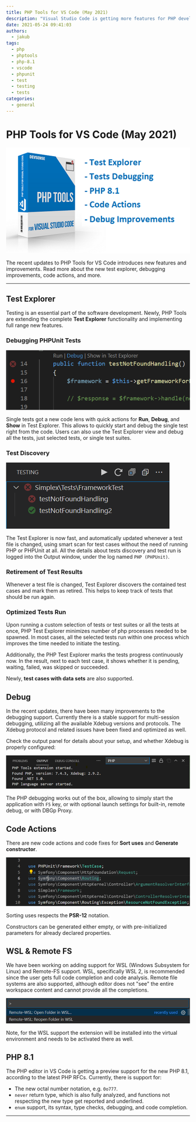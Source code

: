 ```yaml
---
title: PHP Tools for VS Code (May 2021)
description: "Visual Studio Code is getting more features for PHP development!"
date: 2021-05-24 09:41:03
authors:
  - jakub
tags:
  - php
  - phptools
  - php-8.1
  - vscode
  - phpunit
  - test
  - testing
  - tests
categories:
  - general
---
```


# PHP Tools for VS Code (May 2021)

![Cover Image](imgs/vsc-logo-may2021.png)

The recent updates to PHP Tools for VS Code introduces new features and improvements. Read more about the new test explorer, debugging improvements, code actions, and more.

<!-- more -->

---

## Test Explorer

Testing is an essential part of the software development. Newly, PHP Tools are extending the complete **Test Explorer** functionality and implementing full range new features.

### Debugging PHPUnit Tests

![Image description](imgs/vsc-tests-codelens.png)

Single tests got a new code lens with quick actions for **Run**, **Debug**, and **Show** in Test Explorer. This allows to quickly start and debug the single test right from the code. Users can also use the Test Explorer view and debug all the tests, just selected tests, or single test suites.

### Test Discovery

![Image description](imgs/vsc-test-explorer.png)

The Test Explorer is now fast, and automatically updated whenever a test file is changed, using smart scan for test cases without the need of running PHP or PHPUnit at all. All the details about tests discovery and test run is logged into the Output window, under the log named `PHP (PHPUnit)`.

### Retirement of Test Results

Whenever a test file is changed, Test Explorer discovers the contained test cases and mark them as retired. This helps to keep track of tests that should be run again.

### Optimized Tests Run

Upon running a custom selection of tests or test suites or all the tests at once, PHP Test Explorer minimizes number of php processes needed to be spawned. In most cases, all the selected tests run within one process which improves the time needed to initiate the testing.

Additionally, the PHP Test Explorer marks the tests progress continuously now. In the result, next to each test case, it shows whether it is pending, waiting, failed, was skipped or succeeded.

Newly, **test cases with data sets** are also supported.

## Debug

In the recent updates, there have been many improvements to the debugging support. Currently there is a stable support for multi-session debugging, utilizing all the available Xdebug versions and protocols. The Xdebug protocol and related issues have been fixed and optimized as well.

Check the output panel for details about your setup, and whether Xdebug is properly configured:

![Image description](imgs/vsc-outout-phpinfo.png)

The PHP debugging works out of the box, allowing to simply start the application with `F5` key, or with optional launch settings for built-in, remote debug, or with DBGp Proxy.

## Code Actions

There are new code actions and code fixes for **Sort uses** and **Generate constructor**.

![Image description](imgs/vsc-sort-uses.gif)

Sorting uses respects the **PSR-12** notation.

Constructors can be generated either empty, or with pre-initialized parameters for already declared properties.

## WSL & Remote FS

We have been working on adding support for WSL (Windows Subsystem for Linux) and Remote-FS support. WSL, specifically WSL 2, is recommended since the user gets full code completion and code analysis. Remote file systems are also supported, although editor does not "see" the entire workspace content and cannot provide all the completions.

![Image description](imgs/vsc-open-wsl.png)

Note, for the WSL support the extension will be installed into the virtual environment and needs to be activated there as well.

## PHP 8.1

The PHP editor in VS Code is getting a preview support for the new PHP 8.1, according to the latest PHP RFCs. Currently, there is support for:

- The new octal number notation, e.g. `0o777`.
- `never` return type, which is also fully analyzed, and functions not respecting the new type get reported and underlined.
- `enum` support, its syntax, type checks, debugging, and code completion.

---
